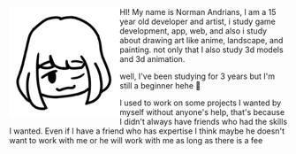 <div style="float: left;"><img style="width: 200px; height: 200px;" alt="Norman Andrians" src="./assets/images/profile.png"></div>
<div>
HI! My name is Norman Andrians,
I am a 15 year old developer and artist, i study game development, app, web, and also i study about drawing art
like anime, landscape, and painting. not only that I also study 3d models and 3d animation. 

well, I've been studying for 3 years but I'm still a beginner hehe 👀

I used to work on some projects I wanted by myself without anyone's help, that's because I didn't always have friends who had the skills I wanted. Even if I have a friend who has expertise I think maybe he doesn't want to work with me or he will work with me as long as there is a fee
</div>

